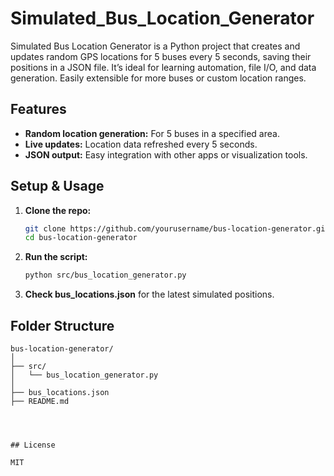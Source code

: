 # Simulated_Bus_Location_Generator
Simulated Bus Location Generator is a Python project that creates and updates random GPS locations for 5 buses every 5 seconds, saving their positions in a JSON file. It’s ideal for learning automation, file I/O, and data generation. Easily extensible for more buses or custom location ranges. 


  ## Features

- **Random location generation:** For 5 buses in a specified area.
- **Live updates:** Location data refreshed every 5 seconds.
- **JSON output:** Easy integration with other apps or visualization tools.

## Setup & Usage

1. **Clone the repo:**
   ```bash
   git clone https://github.com/yourusername/bus-location-generator.git
   cd bus-location-generator
   ```

2. **Run the script:**
   ```bash
   python src/bus_location_generator.py
   ```

3. **Check bus_locations.json** for the latest simulated positions.

## Folder Structure

```
bus-location-generator/
│
├── src/
│   └── bus_location_generator.py
│
├── bus_locations.json
├── README.md
  
 

 
## License

MIT
